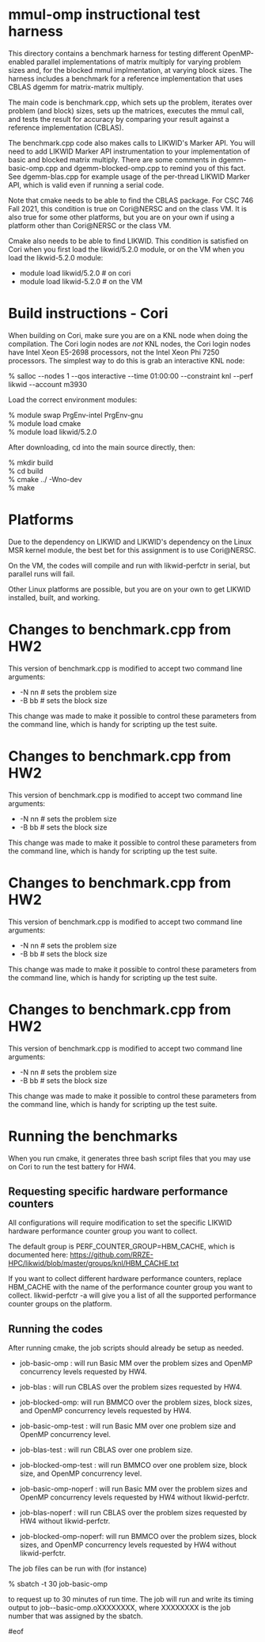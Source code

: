 # mmul-omp instructional test harness

This directory contains a benchmark harness for testing different OpenMP-enabled parallel
implementations of matrix multiply for varying problem sizes and, for the blocked mmul 
implmentation, at varying block sizes. The harness includes a benchmark for a reference
implementation that uses CBLAS dgemm for matrix-matrix multiply. 

The main code is benchmark.cpp, which sets up the problem, iterates over problem
(and block) sizes, sets up the matrices, executes the mmul call, and tests the
result for accuracy by comparing your result against a reference implementation (CBLAS).

The benchmark.cpp code also makes calls to LIKWID's Marker API. You will need to add
LIKWID Marker API instrumentation to your implementation of basic and blocked matrix
multiply. There are some comments in dgemm-basic-omp.cpp and dgemm-blocked-omp.cpp
to remind you of this fact. See dgemm-blas.cpp for example usage of the per-thread
LIKWID Marker API, which is valid even if running a serial code.

Note that cmake needs to be able to find the CBLAS package. For CSC 746 Fall 2021,
this condition is true on Cori@NERSC and on the class VM. It is also true for some
other platforms, but you are on your own if using a platform other than Cori@NERSC
or the class VM.

Cmake also needs to be able to find LIKWID. This condition is satisfied on Cori when
you first load the likwid/5.2.0 module, or on the VM when you load the likwid-5.2.0
module:  
* module load likwid/5.2.0   # on cori  
* module load likwid-5.2.0   # on the VM


# Build instructions - Cori

When building on Cori, make sure you are on a KNL node when doing the compilation. The
Cori login nodes are *not* KNL nodes, the Cori login nodes have Intel Xeon E5-2698
processors, not the Intel Xeon Phi 7250 processors.  The simplest way to do this is
grab an interactive KNL node:

% salloc --nodes 1 --qos interactive --time 01:00:00 --constraint knl --perf likwid --account m3930

Load the correct environment modules:

% module swap PrgEnv-intel PrgEnv-gnu  
% module load cmake  
% module load likwid/5.2.0  

After downloading, cd into the main source directly, then:

% mkdir build  
% cd build  
% cmake ../  -Wno-dev  
% make 

# Platforms

Due to the dependency on LIKWID and LIKWID's dependency on the Linux MSR kernel
module, the best bet for this assignment is to use Cori@NERSC.

On the VM, the codes will compile and run with likwid-perfctr in serial, but parallel
runs will fail.

Other Linux platforms are possible, but you are on your own to get LIKWID installed,
built, and working.

# Changes to benchmark.cpp from HW2

This version of benchmark.cpp is modified to accept two command line arguments:

* -N nn   # sets the problem size  
* -B bb   # sets the block size

This change was made to make it possible to control these parameters from the command
line, which is handy for scripting up the test suite.

# Changes to benchmark.cpp from HW2

This version of benchmark.cpp is modified to accept two command line arguments:

* -N nn   # sets the problem size  
* -B bb   # sets the block size

This change was made to make it possible to control these parameters from the command
line, which is handy for scripting up the test suite.

# Changes to benchmark.cpp from HW2

This version of benchmark.cpp is modified to accept two command line arguments:

* -N nn   # sets the problem size  
* -B bb   # sets the block size

This change was made to make it possible to control these parameters from the command
line, which is handy for scripting up the test suite.

# Changes to benchmark.cpp from HW2

This version of benchmark.cpp is modified to accept two command line arguments:

* -N nn   # sets the problem size  
* -B bb   # sets the block size

This change was made to make it possible to control these parameters from the command
line, which is handy for scripting up the test suite.

# Running the benchmarks

When you run cmake, it generates three bash script files that you may use on Cori to
run the test battery for HW4.

## Requesting specific  hardware performance counters

All configurations will require modification to set the specific LIKWID hardware performance
counter group you want to collect. 

The default group is PERF_COUNTER_GROUP=HBM_CACHE, which
is documented here: https://github.com/RRZE-HPC/likwid/blob/master/groups/knl/HBM_CACHE.txt

If you want to collect different hardware performance counters, replace HBM_CACHE with the
name of the performance counter group you want to collect. likwid-perfctr -a will give
you a list of all the supported performance counter groups on the platform.

##  Running the codes

After running cmake, the job scripts should already be setup as needed. 

* job-basic-omp : will run Basic MM over the problem sizes and OpenMP concurrency levels requested by HW4.

* job-blas : will run CBLAS over the problem sizes requested by HW4.

* job-blocked-omp: will run BMMCO over the problem sizes, block sizes, and OpenMP concurrency levels requested by HW4.

* job-basic-omp-test : will run Basic MM over one problem size and OpenMP concurrency level.

* job-blas-test : will run CBLAS over one problem size.

* job-blocked-omp-test : will run BMMCO over one problem size, block size, and OpenMP concurrency level. 

* job-basic-omp-noperf : will run Basic MM over the problem sizes and OpenMP concurrency levels requested by HW4 without likwid-perfctr.

* job-blas-noperf : will run CBLAS over the problem sizes requested by HW4 without likwid-perfctr.

* job-blocked-omp-noperf: will run BMMCO over the problem sizes, block sizes, and OpenMP concurrency levels requested by HW4 without likwid-perfctr.

The job files can be run with (for instance)

% sbatch -t 30 job-basic-omp

to request up to 30 minutes of run time. The job will run and write its timing output to job--basic-omp.oXXXXXXXX, where XXXXXXXX is the job number that was assigned by the sbatch.

#eof
